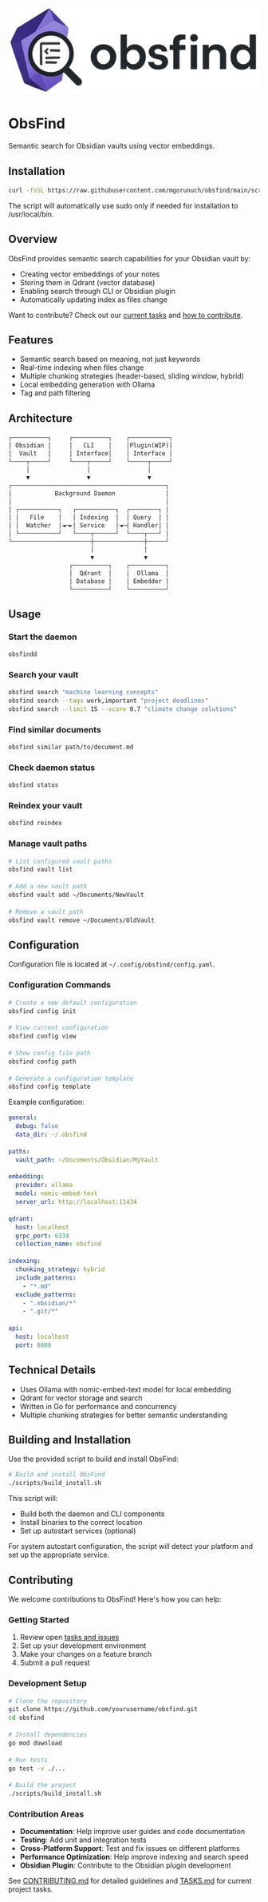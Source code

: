 ![ObsFind](banner.png)

# ObsFind

Semantic search for Obsidian vaults using vector embeddings.

## Installation

```bash
curl -fsSL https://raw.githubusercontent.com/mgorunuch/obsfind/main/scripts/install.sh | bash
```

The script will automatically use sudo only if needed for installation to /usr/local/bin.

## Overview

ObsFind provides semantic search capabilities for your Obsidian vault by:
- Creating vector embeddings of your notes
- Storing them in Qdrant (vector database)
- Enabling search through CLI or Obsidian plugin
- Automatically updating index as files change

Want to contribute? Check out our [current tasks](TASKS.md) and [how to contribute](CONTRIBUTING.md).

## Features

- Semantic search based on meaning, not just keywords
- Real-time indexing when files change
- Multiple chunking strategies (header-based, sliding window, hybrid)
- Local embedding generation with Ollama
- Tag and path filtering

## Architecture

```
┌──────────┐     ┌──────────┐    ┌───────────┐
│ Obsidian │     │   CLI    │    │Plugin(WIP)│
│  Vault   │     │ Interface│    │ Interface │
└────┬─────┘     └────┬─────┘    └─────┬─────┘
     │                │                │
     ▼                ▼                ▼
┌───────────────────────────────────────────┐
│            Background Daemon              │
│                                           │
│ ┌───────────┐   ┌───────────┐  ┌────────┐ │
│ │   File    │   │ Indexing  │  │ Query  │ │
│ │  Watcher  │◄─►│ Service   │◄─┤ Handler│ │
│ └───────────┘   └────┬──────┘  └────┬───┘ │
└──────────────────────┼──────────────┼─────┘
                       │              │
                       ▼              ▼
                 ┌──────────┐    ┌──────────┐
                 │  Qdrant  │    │  Ollama  │
                 │ Database │    │ Embedder │
                 └──────────┘    └──────────┘
```

## Usage

### Start the daemon
```bash
obsfindd
```

### Search your vault
```bash
obsfind search "machine learning concepts"
obsfind search --tags work,important "project deadlines"
obsfind search --limit 15 --score 0.7 "climate change solutions"
```

### Find similar documents
```bash
obsfind similar path/to/document.md
```

### Check daemon status
```bash
obsfind status
```

### Reindex your vault
```bash
obsfind reindex
```

### Manage vault paths
```bash
# List configured vault paths
obsfind vault list

# Add a new vault path
obsfind vault add ~/Documents/NewVault

# Remove a vault path
obsfind vault remove ~/Documents/OldVault
```

## Configuration

Configuration file is located at `~/.config/obsfind/config.yaml`.

### Configuration Commands

```bash
# Create a new default configuration
obsfind config init

# View current configuration
obsfind config view

# Show config file path
obsfind config path

# Generate a configuration template
obsfind config template
```

Example configuration:
```yaml
general:
  debug: false
  data_dir: ~/.obsfind

paths:
  vault_path: ~/Documents/Obsidian/MyVault

embedding:
  provider: ollama
  model: nomic-embed-text
  server_url: http://localhost:11434

qdrant:
  host: localhost
  grpc_port: 6334
  collection_name: obsfind

indexing:
  chunking_strategy: hybrid
  include_patterns:
    - "*.md"
  exclude_patterns:
    - ".obsidian/*"
    - ".git/*"

api:
  host: localhost
  port: 8080
```

## Technical Details

- Uses Ollama with nomic-embed-text model for local embedding
- Qdrant for vector storage and search
- Written in Go for performance and concurrency
- Multiple chunking strategies for better semantic understanding

## Building and Installation

Use the provided script to build and install ObsFind:

```bash
# Build and install ObsFind
./scripts/build_install.sh
```

This script will:
- Build both the daemon and CLI components
- Install binaries to the correct location
- Set up autostart services (optional)

For system autostart configuration, the script will detect your platform and set up the appropriate service.

## Contributing

We welcome contributions to ObsFind! Here's how you can help:

### Getting Started

1. Review open [tasks and issues](TASKS.md)
2. Set up your development environment
3. Make your changes on a feature branch
4. Submit a pull request

### Development Setup

```bash
# Clone the repository
git clone https://github.com/yourusername/obsfind.git
cd obsfind

# Install dependencies
go mod download

# Run tests
go test -v ./...

# Build the project
./scripts/build_install.sh
```

### Contribution Areas

- **Documentation**: Help improve user guides and code documentation
- **Testing**: Add unit and integration tests
- **Cross-Platform Support**: Test and fix issues on different platforms
- **Performance Optimization**: Help improve indexing and search speed
- **Obsidian Plugin**: Contribute to the Obsidian plugin development

See [CONTRIBUTING.md](CONTRIBUTING.md) for detailed guidelines and [TASKS.md](TASKS.md) for current project tasks.
